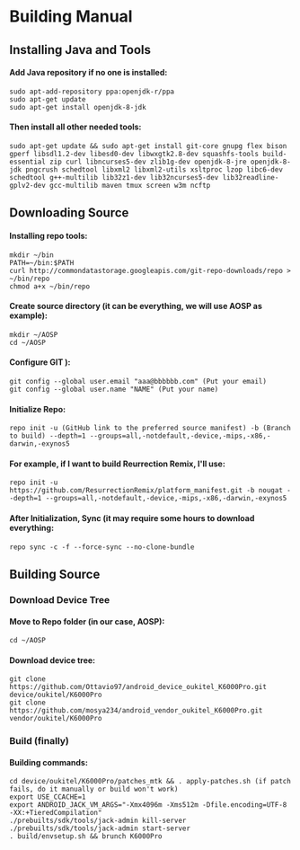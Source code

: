 # Building Manual

## Installing Java and Tools

#### Add Java repository if no one is installed:
```
sudo apt-add-repository ppa:openjdk-r/ppa
sudo apt-get update
sudo apt-get install openjdk-8-jdk
```
#### Then install all other needed tools:
```
sudo apt-get update && sudo apt-get install git-core gnupg flex bison gperf libsdl1.2-dev libesd0-dev libwxgtk2.8-dev squashfs-tools build-essential zip curl libncurses5-dev zlib1g-dev openjdk-8-jre openjdk-8-jdk pngcrush schedtool libxml2 libxml2-utils xsltproc lzop libc6-dev schedtool g++-multilib lib32z1-dev lib32ncurses5-dev lib32readline-gplv2-dev gcc-multilib maven tmux screen w3m ncftp
```
## Downloading Source

#### Installing repo tools:
```
mkdir ~/bin
PATH=~/bin:$PATH
curl http://commondatastorage.googleapis.com/git-repo-downloads/repo > ~/bin/repo
chmod a+x ~/bin/repo
```
#### Create source directory (it can be everything, we will use AOSP as example):
```
mkdir ~/AOSP
cd ~/AOSP
```
#### Configure GIT ):
```
git config --global user.email "aaa@bbbbbb.com" (Put your email) 
git config --global user.name "NAME" (Put your name)
```
#### Initialize Repo:
```
repo init -u (GitHub link to the preferred source manifest) -b (Branch to build) --depth=1 --groups=all,-notdefault,-device,-mips,-x86,-darwin,-exynos5
```
#### For example, if I want to build Reurrection Remix, I'll use:
```
repo init -u https://github.com/ResurrectionRemix/platform_manifest.git -b nougat --depth=1 --groups=all,-notdefault,-device,-mips,-x86,-darwin,-exynos5
```
#### After Initialization, Sync (it may require some hours to download everything:
```
repo sync -c -f --force-sync --no-clone-bundle
``` 
## Building Source

### Download Device Tree

#### Move to Repo folder (in our case, AOSP):
```
cd ~/AOSP
```
#### Download device tree:
```
git clone https://github.com/Ottavio97/android_device_oukitel_K6000Pro.git device/oukitel/K6000Pro
git clone https://github.com/mosya234/android_vendor_oukitel_K6000Pro.git vendor/oukitel/K6000Pro
```

### Build (finally)

#### Building commands:
```
cd device/oukitel/K6000Pro/patches_mtk && . apply-patches.sh (if patch fails, do it manually or build won't work)
export USE_CCACHE=1
export ANDROID_JACK_VM_ARGS="-Xmx4096m -Xms512m -Dfile.encoding=UTF-8 -XX:+TieredCompilation"
./prebuilts/sdk/tools/jack-admin kill-server
./prebuilts/sdk/tools/jack-admin start-server
. build/envsetup.sh && brunch K6000Pro
```
